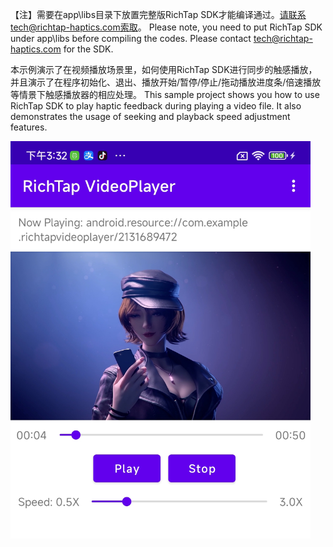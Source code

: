 【注】需要在app\libs目录下放置完整版RichTap SDK才能编译通过。请联系tech@richtap-haptics.com索取。
Please note, you need to put RichTap SDK under app\libs before compiling the codes. Please contact tech@richtap-haptics.com for the SDK.

本示例演示了在视频播放场景里，如何使用RichTap SDK进行同步的触感播放，并且演示了在程序初始化、退出、播放开始/暂停/停止/拖动播放进度条/倍速播放等情景下触感播放器的相应处理。
This sample project shows you how to use RichTap SDK to play haptic feedback during playing a video file. It also demonstrates the usage of seeking and playback speed adjustment features.

<img src="./screenshot.png" width="480" height="636" alt="App" />
